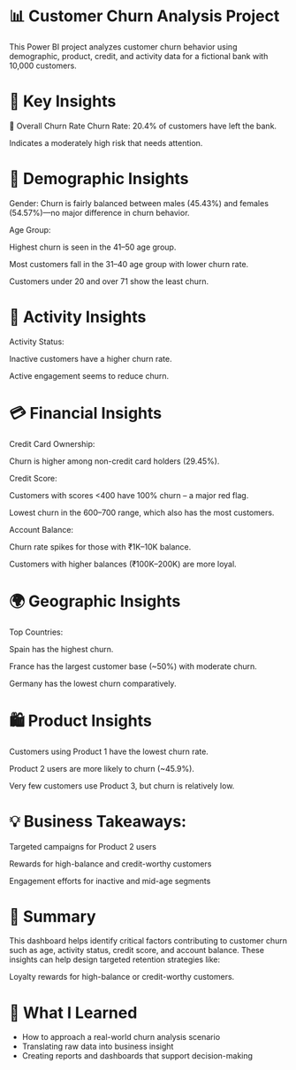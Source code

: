 # 📊 Customer Churn Analysis Project

This Power BI project analyzes customer churn behavior using demographic, product, credit, and activity data for a fictional bank with 10,000 customers.

# 🧠 Key Insights
📌 Overall Churn Rate
Churn Rate: 20.4% of customers have left the bank.

Indicates a moderately high risk that needs attention.

# 👥 Demographic Insights
Gender: Churn is fairly balanced between males (45.43%) and females (54.57%)—no major difference in churn behavior.

Age Group:

Highest churn is seen in the 41–50 age group.

Most customers fall in the 31–40 age group with lower churn rate.

Customers under 20 and over 71 show the least churn.

# 🔄 Activity Insights
Activity Status:

Inactive customers have a higher churn rate.

Active engagement seems to reduce churn.

# 💳 Financial Insights
Credit Card Ownership:

Churn is higher among non-credit card holders (29.45%).

Credit Score:

Customers with scores <400 have 100% churn – a major red flag.

Lowest churn in the 600–700 range, which also has the most customers.

Account Balance:

Churn rate spikes for those with ₹1K–10K balance.

Customers with higher balances (₹100K–200K) are more loyal.

# 🌍 Geographic Insights
Top Countries:

Spain has the highest churn.

France has the largest customer base (~50%) with moderate churn.

Germany has the lowest churn comparatively.

# 🛍️ Product Insights
Customers using Product 1 have the lowest churn rate.

Product 2 users are more likely to churn (~45.9%).

Very few customers use Product 3, but churn is relatively low.

# 💡 Business Takeaways:
Targeted campaigns for Product 2 users

Rewards for high-balance and credit-worthy customers

Engagement efforts for inactive and mid-age segments

# 🧾 Summary

This dashboard helps identify critical factors contributing to customer churn such as age, activity status, credit score, and account balance. These insights can help design targeted retention strategies like:

Loyalty rewards for high-balance or credit-worthy customers.

# 🚀 What I Learned

- How to approach a real-world churn analysis scenario
- Translating raw data into business insight
- Creating reports and dashboards that support decision-making
